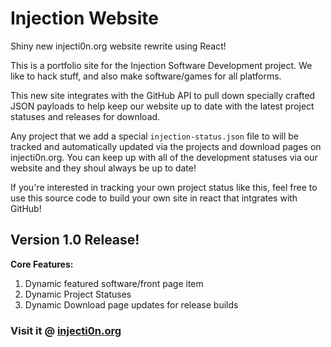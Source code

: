 # Injection Website

Shiny new injecti0n.org website rewrite using React!

This is a portfolio site for the Injection Software Development project. We like to hack stuff, and also make software/games for all platforms.

This new site integrates with the GitHub API to pull down specially crafted JSON payloads to help keep our website up to date with the latest project statuses and releases for download.

Any project that we add a special `injection-status.json` file to will be tracked and automatically updated via the projects and download pages on injecti0n.org. You can keep up with all of the development statuses via our website and they shoul always be up to date!

If you're interested in tracking your own project status like this, feel free to use this source code to build your own site in react that intgrates with GitHub!

## Version 1.0 Release!
**Core Features:**
1. Dynamic featured software/front page item
2. Dynamic Project Statuses
3. Dynamic Download page updates for release builds

### Visit it @ [injecti0n.org](https://injecti0n.org)


